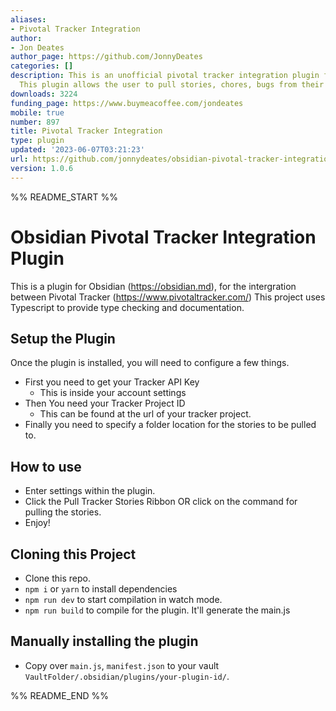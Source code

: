 ```yaml
---
aliases:
- Pivotal Tracker Integration
author:
- Jon Deates
author_page: https://github.com/JonnyDeates
categories: []
description: This is an unofficial pivotal tracker integration plugin for Obsidian.
  This plugin allows the user to pull stories, chores, bugs from their pivotal counterpart.
downloads: 3224
funding_page: https://www.buymeacoffee.com/jondeates
mobile: true
number: 897
title: Pivotal Tracker Integration
type: plugin
updated: '2023-06-07T03:21:23'
url: https://github.com/jonnydeates/obsidian-pivotal-tracker-integration-plugin
version: 1.0.6
---
```


%% README_START %%

# Obsidian Pivotal Tracker Integration Plugin

This is a plugin for Obsidian (https://obsidian.md), for the intergration between Pivotal Tracker (https://www.pivotaltracker.com/)
This project uses Typescript to provide type checking and documentation.

## Setup the Plugin
Once the plugin is installed, you will need to configure a few things.
- First you need to get your Tracker API Key
  - This is inside your account settings
- Then You need your Tracker Project ID
  - This can be found at the url of your tracker project.
- Finally you need to specify a folder location for the stories to be pulled to.

## How to use
- Enter settings within the plugin.
- Click the Pull Tracker Stories Ribbon OR click on the command for pulling the stories.
- Enjoy!

## Cloning this Project
- Clone this repo.
- `npm i` or `yarn` to install dependencies
- `npm run dev` to start compilation in watch mode.
- `npm run build` to compile for the plugin. It'll generate the main.js

## Manually installing the plugin

- Copy over `main.js`, `manifest.json` to your vault `VaultFolder/.obsidian/plugins/your-plugin-id/`.


%% README_END %%